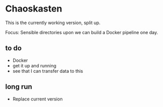 # Chaoskasten

This is the currently working version, split up.

Focus: Sensible directories upon we can build a Docker pipeline one day.

## to do

* Docker
* get it up and running
* see that I can transfer data to this

## long run


* Replace current version
